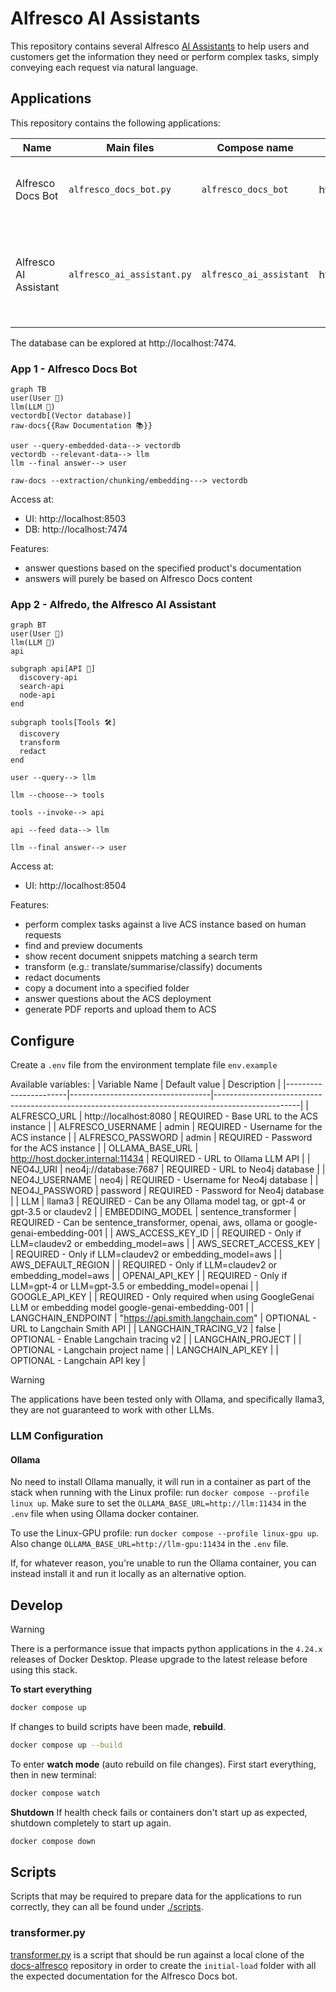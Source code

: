 # Alfresco AI Assistants

This repository contains several Alfresco [AI Assistants](https://en.wikipedia.org/wiki/Virtual_assistant) to help users
and customers get the information they need or perform complex tasks, simply conveying each request via natural language.

## Applications

This repository contains the following applications:

| Name                  | Main files                 | Compose name            | URLs                  | Description                                                                          |
|-----------------------|----------------------------|-------------------------|-----------------------|--------------------------------------------------------------------------------------|
| Alfresco Docs Bot     | `alfresco_docs_bot.py`     | `alfresco_docs_bot`     | http://localhost:8503 | Ingest the Alfresco documentation and ask it questions.                              |
| Alfresco AI Assistant | `alfresco_ai_assistant.py` | `alfresco_ai_assistant` | http://localhost:8504 | Interact with an Alfresco Content Services instance using natural language requests. |

The database can be explored at http://localhost:7474.

### App 1 - Alfresco Docs Bot

```mermaid
graph TB
user(User 👤)
llm(LLM 🤖)
vectordb[(Vector database)]
raw-docs{{Raw Documentation 📚}}

user --query-embedded-data--> vectordb
vectordb --relevant-data--> llm
llm --final answer--> user

raw-docs --extraction/chunking/embedding---> vectordb
```

Access at:

- UI: http://localhost:8503
- DB: http://localhost:7474

Features:

- answer questions based on the specified product's documentation
- answers will purely be based on Alfresco Docs content

### App 2 - Alfredo, the Alfresco AI Assistant

```mermaid
graph BT
user(User 👤)
llm(LLM 🤖)
api

subgraph api[API 👷]
  discovery-api
  search-api
  node-api
end

subgraph tools[Tools 🛠️]
  discovery
  transform
  redact
end

user --query--> llm

llm --choose--> tools

tools --invoke--> api

api --feed data--> llm

llm --final answer--> user
```

Access at:

- UI: http://localhost:8504

Features:

- perform complex tasks against a live ACS instance based on human requests
- find and preview documents
- show recent document snippets matching a search term
- transform (e.g.: translate/summarise/classify) documents
- redact documents
- copy a document into a specified folder
- answer questions about the ACS deployment
- generate PDF reports and upload them to ACS

## Configure

Create a `.env` file from the environment template file `env.example`

Available variables:
| Variable Name         | Default value                     | Description                                                                                       |
|-----------------------|-----------------------------------|---------------------------------------------------------------------------------------------------|
| ALFRESCO_URL          | http://localhost:8080             | REQUIRED - Base URL to the ACS instance                                                           |
| ALFRESCO_USERNAME     | admin                             | REQUIRED - Username for the ACS instance                                                          |
| ALFRESCO_PASSWORD     | admin                             | REQUIRED - Password for the ACS instance                                                          |
| OLLAMA_BASE_URL       | http://host.docker.internal:11434 | REQUIRED - URL to Ollama LLM API                                                                  |
| NEO4J_URI             | neo4j://database:7687             | REQUIRED - URL to Neo4j database                                                                  |
| NEO4J_USERNAME        | neo4j                             | REQUIRED - Username for Neo4j database                                                            |
| NEO4J_PASSWORD        | password                          | REQUIRED - Password for Neo4j database                                                            |
| LLM                   | llama3                            | REQUIRED - Can be any Ollama model tag, or gpt-4 or gpt-3.5 or claudev2                           |
| EMBEDDING_MODEL       | sentence_transformer              | REQUIRED - Can be sentence_transformer, openai, aws, ollama or google-genai-embedding-001         |
| AWS_ACCESS_KEY_ID     |                                   | REQUIRED - Only if LLM=claudev2 or embedding_model=aws                                            |
| AWS_SECRET_ACCESS_KEY |                                   | REQUIRED - Only if LLM=claudev2 or embedding_model=aws                                            |
| AWS_DEFAULT_REGION    |                                   | REQUIRED - Only if LLM=claudev2 or embedding_model=aws                                            |
| OPENAI_API_KEY        |                                   | REQUIRED - Only if LLM=gpt-4 or LLM=gpt-3.5 or embedding_model=openai                             |
| GOOGLE_API_KEY        |                                   | REQUIRED - Only required when using GoogleGenai LLM or embedding model google-genai-embedding-001 |
| LANGCHAIN_ENDPOINT    | "https://api.smith.langchain.com" | OPTIONAL - URL to Langchain Smith API                                                             |
| LANGCHAIN_TRACING_V2  | false                             | OPTIONAL - Enable Langchain tracing v2                                                            |
| LANGCHAIN_PROJECT     |                                   | OPTIONAL - Langchain project name                                                                 |
| LANGCHAIN_API_KEY     |                                   | OPTIONAL - Langchain API key                                                                      |

> [!WARNING]
> The applications have been tested only with Ollama, and specifically llama3, they are not guaranteed to work with other LLMs.

### LLM Configuration

#### Ollama

No need to install Ollama manually, it will run in a container as
part of the stack when running with the Linux profile: run `docker compose --profile linux up`.
Make sure to set the `OLLAMA_BASE_URL=http://llm:11434` in the `.env` file when using Ollama docker container.

To use the Linux-GPU profile: run `docker compose --profile linux-gpu up`. Also change `OLLAMA_BASE_URL=http://llm-gpu:11434` in the `.env` file.

If, for whatever reason, you're unable to run the Ollama container, you can instead install it and run it locally as an alternative option.

## Develop

> [!WARNING]
> There is a performance issue that impacts python applications in the `4.24.x` releases of Docker Desktop. Please upgrade to the latest release before using this stack.

**To start everything**

```sh
docker compose up
```

If changes to build scripts have been made, **rebuild**.

```sh
docker compose up --build
```

To enter **watch mode** (auto rebuild on file changes).
First start everything, then in new terminal:

```sh
docker compose watch
```

**Shutdown**
If health check fails or containers don't start up as expected, shutdown
completely to start up again.

```sh
docker compose down
```

## Scripts

Scripts that may be required to prepare data for the applications to run correctly, they can all be found under [./scripts](./scripts/).

### transformer.py

[transformer.py](./scripts/transformer.py) is a script that should be run against a local clone of the [docs-alfresco](https://github.com/Alfresco/docs-alfresco)
repository in order to create the `initial-load` folder with all the expected documentation for the Alfresco Docs bot.
